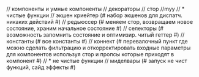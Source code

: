 // компоненты и умные компоненты
// декораторы 
// стор
//myy
// * чистые функции
    // экшен криейтер (# набор экшенов для диспатч. никаких действий #)
    // редьюссер      (# меняем стор, возвращаем новое состояние,                           храним начальное состояние #)
    // селекторы      (# возможность запомнить состояние и оптимизир.                       читый геттер #)
    // константы      (# все константы #)
    // коннект        (# перевалочный пункт где можно сделать                               фильтрацию и откорректировать входные                              параметры для компонентов
                         используя стор и пропсы которые приходят в компонент #)
// * не чистые функции
    // миделвары      (# запуск не чист функций, сайд эффекты #)